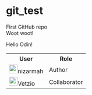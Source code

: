 # git_test
First GitHub repo  
Woot woot!

Hello Odin!

<table>
    <tr>
        <th>User</th>
        <th>Role</th>
    </tr>
    <tr>
        <td><img src="https://avatars.githubusercontent.com/u/5631091?s=48&amp;v=4" alt="@nizarmah" size="24" height="24" width="24" data-view-component="true" class="avatar circle d-inline-block mr-2">nizarmah</td>
        <td>Author</td>
    </tr>
    <tr>
        <td><img data-test-selector="commits-avatar-stack-avatar-image" src="https://avatars.githubusercontent.com/u/130604688?s=48&amp;v=4" width="24" height="24" alt="@Vetzio" class=" avatar-user">Vetzio</td>
        <td>Collaborator</th>
    </tr>
</table>